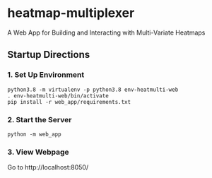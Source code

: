 # heatmap-multiplexer
A Web App for Building and Interacting with Multi-Variate Heatmaps


## Startup Directions

### 1. Set Up Environment
    python3.8 -m virtualenv -p python3.8 env-heatmulti-web
    . env-heatmulti-web/bin/activate
    pip install -r web_app/requirements.txt

### 2. Start the Server
    python -m web_app

### 3. View Webpage
Go to http://localhost:8050/